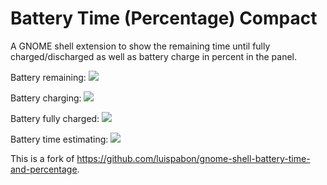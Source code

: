 # Battery Time (Percentage) Compact

A GNOME shell extension to show the remaining time until fully charged/discharged as well as battery charge in percent in the panel.

Battery remaining: <img src="https://raw.githubusercontent.com/SaGrLand/gnome-shell-battery-time-and-percentage/master/battery_remaining.png">

Battery charging: <img src="https://raw.githubusercontent.com/SaGrLand/gnome-shell-battery-time-percentage-compact/master/battery_charging.png">

Battery fully charged: <img src="https://raw.githubusercontent.com/SaGrLand/gnome-shell-battery-time-and-percentage/master/battery_full.png">

Battery time estimating: <img src="https://raw.githubusercontent.com/SaGrLand/gnome-shell-battery-time-percentage-compact/master/battery_estimating-time.png">

This is a fork of https://github.com/luispabon/gnome-shell-battery-time-and-percentage.
